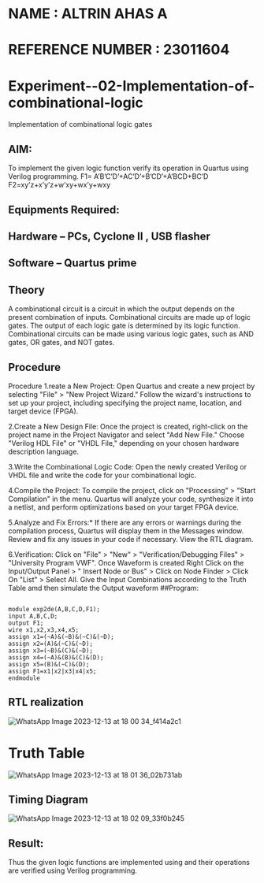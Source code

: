 # NAME : ALTRIN AHAS A
# REFERENCE NUMBER : 23011604
# Experiment--02-Implementation-of-combinational-logic
Implementation of combinational logic gates
 
## AIM:
To implement the given logic function verify its operation in Quartus using Verilog programming.
 F1= A’B’C’D’+AC’D’+B’CD’+A’BCD+BC’D
F2=xy’z+x’y’z+w’xy+wx’y+wxy
 
 
 
## Equipments Required:
## Hardware – PCs, Cyclone II , USB flasher
## Software – Quartus prime


## Theory
A combinational circuit is a circuit in which the output depends on the present combination of inputs. Combinational circuits are made up of logic gates. The output of each logic gate is determined by its logic function. Combinational circuits can be made using various logic gates, such as AND gates, OR gates, and NOT gates.
 


## Procedure
Procedure
1.reate a New Project: Open Quartus and create a new project by selecting "File" > "New Project Wizard." Follow the wizard's instructions to set up your project, including specifying the project name, location, and target device (FPGA).

2.Create a New Design File: Once the project is created, right-click on the project name in the Project Navigator and select "Add New File." Choose "Verilog HDL File" or "VHDL File," depending on your chosen hardware description language.

3.Write the Combinational Logic Code: Open the newly created Verilog or VHDL file and write the code for your combinational logic.

4.Compile the Project: To compile the project, click on "Processing" > "Start Compilation" in the menu. Quartus will analyze your code, synthesize it into a netlist, and perform optimizations based on your target FPGA device.

5.Analyze and Fix Errors:* If there are any errors or warnings during the compilation process, Quartus will display them in the Messages window. Review and fix any issues in your code if necessary. View the RTL diagram.

6.Verification: Click on "File" > "New" > "Verification/Debugging Files" > "University Program VWF". Once Waveform is created Right Click on the Input/Output Panel > " Insert Node or Bus" > Click on Node Finder > Click On "List" > Select All. Give the Input Combinations according to the Truth Table amd then simulate the Output waveform
##Program:
```

module exp2de(A,B,C,D,F1);
input A,B,C,D;
output F1;
wire x1,x2,x3,x4,x5;
assign x1=(~A)&(~B)&(~C)&(~D);
assign x2=(A)&(~C)&(~D);
assign x3=(~B)&(C)&(~D);
assign x4=(~A)&(B)&(C)&(D);
assign x5=(B)&(~C)&(D);
assign F1=x1|x2|x3|x4|x5;
endmodule

```
## RTL realization
![WhatsApp Image 2023-12-13 at 18 00 34_f414a2c1](https://github.com/vasanthkumarch/Experiment--02-Implementation-of-combinational-logic-/assets/145980038/9c3f62b7-2317-4643-90d4-66a321b8aea4)

# Truth Table
![WhatsApp Image 2023-12-13 at 18 01 36_02b731ab](https://github.com/vasanthkumarch/Experiment--02-Implementation-of-combinational-logic-/assets/145980038/368f4162-8570-4bb2-8d36-ab25feb1f4c1)

## Timing Diagram
![WhatsApp Image 2023-12-13 at 18 02 09_33f0b245](https://github.com/vasanthkumarch/Experiment--02-Implementation-of-combinational-logic-/assets/145980038/80c24fb6-c079-4c33-bc0b-bb7e89b28798)

## Result:
Thus the given logic functions are implemented using  and their operations are verified using Verilog programming.
